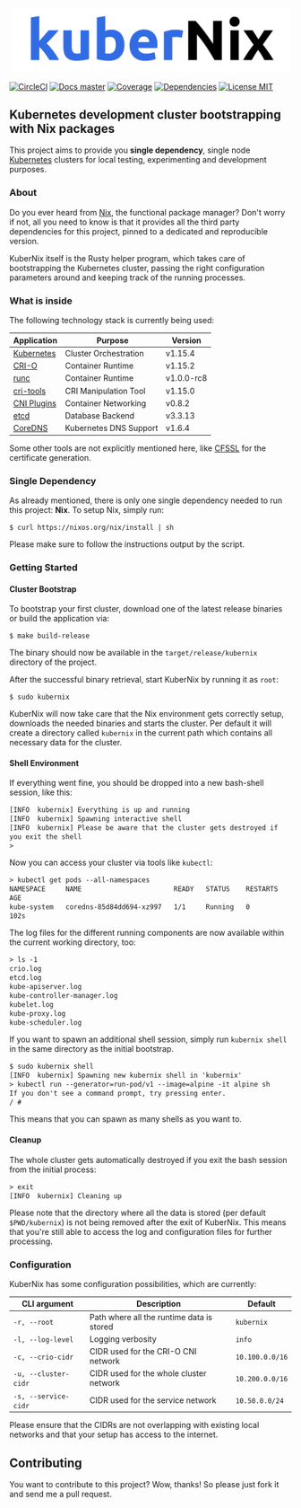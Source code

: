 <img src=".github/logo.png" width="550px"></img>

[![CircleCI](https://circleci.com/gh/saschagrunert/kubernix.svg?style=shield)](https://circleci.com/gh/saschagrunert/kubernix)
[![Docs master](https://img.shields.io/badge/doc-master-orange.svg)](https://saschagrunert.github.io/kubernix/doc/kubernix/index.html)
[![Coverage](https://codecov.io/gh/saschagrunert/kubernix/branch/master/graph/badge.svg)](https://codecov.io/gh/saschagrunert/kubernix)
[![Dependencies](https://deps.rs/repo/github/saschagrunert/kubernix/status.svg)](https://deps.rs/repo/github/saschagrunert/kubernix)
[![License MIT](https://img.shields.io/badge/license-MIT-blue.svg)](https://github.com/saschagrunert/kubernix/blob/master/LICENSE)

## Kubernetes development cluster bootstrapping with Nix packages

This project aims to provide you **single dependency**, single node
[Kubernetes][1] clusters for local testing, experimenting and development
purposes.

[1]: https://kubernetes.io

### About

Do you ever heard from [Nix][2], the functional package manager? Don't worry if
not, all you need to know is that it provides all the third party dependencies
for this project, pinned to a dedicated and reproducible version.

[2]: https://nixos.org/nix

KuberNix itself is the Rusty helper program, which takes care of bootstrapping
the Kubernetes cluster, passing the right configuration parameters around and
keeping track of the running processes.

### What is inside

The following technology stack is currently being used:

| Application       |  Purpose               | Version    |
| ----------------- | ---------------------- | ---------- |
| [Kubernetes][10]  | Cluster Orchestration  | v1.15.4    |
| [CRI-O][11]       | Container Runtime      | v1.15.2    |
| [runc][12]        | Container Runtime      | v1.0.0-rc8 |
| [cri-tools][13]   | CRI Manipulation Tool  | v1.15.0    |
| [CNI Plugins][14] | Container Networking   | v0.8.2     |
| [etcd][15]        | Database Backend       | v3.3.13    |
| [CoreDNS][16]     | Kubernetes DNS Support | v1.6.4     |

[10]: https://github.com/kubernetes/kubernetes
[11]: https://github.com/cri-o/cri-o
[12]: https://github.com/opencontainers/runc
[13]: https://github.com/kubernetes-sigs/cri-tools
[14]: https://github.com/containernetworking/plugins
[15]: https://github.com/etcd-io/etcd
[16]: https://github.com/coredns/coredns

Some other tools are not explicitly mentioned here, like [CFSSL][16] for the
certificate generation.

[16]: https://github.com/cloudflare/cfssl

### Single Dependency

As already mentioned, there is only one single dependency needed to run this
project: **Nix**. To setup Nix, simply run:

```shell
$ curl https://nixos.org/nix/install | sh
```

Please make sure to follow the instructions output by the script.

### Getting Started

#### Cluster Bootstrap

To bootstrap your first cluster, download one of the latest release binaries or
build the application via:

```shell
$ make build-release
```

The binary should now be available in the `target/release/kubernix` directory of
the project.

After the successful binary retrieval, start KuberNix by running it as `root`:

```
$ sudo kubernix
```

KuberNix will now take care that the Nix environment gets correctly setup,
downloads the needed binaries and starts the cluster. Per default it will create
a directory called `kubernix` in the current path which contains all necessary
data for the cluster.

#### Shell Environment

If everything went fine, you should be dropped into a new bash-shell session,
like this:

```
[INFO  kubernix] Everything is up and running
[INFO  kubernix] Spawning interactive shell
[INFO  kubernix] Please be aware that the cluster gets destroyed if you exit the shell
>
```

Now you can access your cluster via tools like `kubectl`:

```
> kubectl get pods --all-namespaces
NAMESPACE     NAME                       READY   STATUS    RESTARTS   AGE
kube-system   coredns-85d84dd694-xz997   1/1     Running   0          102s
```

The log files for the different running components are now available within the
current working directory, too:

```
> ls -1
crio.log
etcd.log
kube-apiserver.log
kube-controller-manager.log
kubelet.log
kube-proxy.log
kube-scheduler.log
```

If you want to spawn an additional shell session, simply run `kubernix shell` in
the same directory as the initial bootstrap.

```
$ sudo kubernix shell
[INFO  kubernix] Spawning new kubernix shell in 'kubernix'
> kubectl run --generator=run-pod/v1 --image=alpine -it alpine sh
If you don't see a command prompt, try pressing enter.
/ #
```

This means that you can spawn as many shells as you want to.

#### Cleanup

The whole cluster gets automatically destroyed if you exit the bash session from
the initial process:

```
> exit
[INFO  kubernix] Cleaning up
```

Please note that the directory where all the data is stored (per default
`$PWD/kubernix`) is not being removed after the exit of KuberNix. This means
that you're still able to access the log and configuration files for further
processing.

### Configuration

KuberNix has some configuration possibilities, which are currently:

| CLI argument         | Description                               | Default         |
| -------------------- | ----------------------------------------- | --------------- |
| `-r, --root`         | Path where all the runtime data is stored | `kubernix`      |
| `-l, --log-level`    | Logging verbosity                         | `info`          |
| `-c, --crio-cidr`    | CIDR used for the CRI-O CNI network       | `10.100.0.0/16` |
| `-u, --cluster-cidr` | CIDR used for the whole cluster network   | `10.200.0.0/16` |
| `-s, --service-cidr` | CIDR used for the service network         | `10.50.0.0/24`  |

Please ensure that the CIDRs are not overlapping with existing local networks
and that your setup has access to the internet.

## Contributing

You want to contribute to this project? Wow, thanks! So please just fork it and
send me a pull request.
